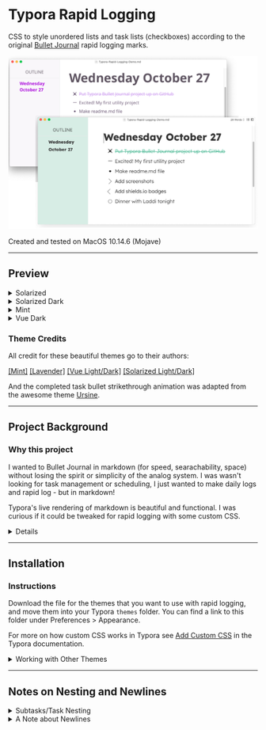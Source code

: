 # Typora Rapid Logging

CSS to style unordered lists and task lists (checkboxes) according to the original [Bullet Journal](https://bulletjournal.com/) rapid logging marks.

<img src="./img/demo.png">

Created and tested on MacOS 10.14.6 (Mojave)

------------------

## Preview

<details><summary>Solarized</summary>
  <img src="./img/solarized-theme.png">
</details>

<details><summary>Solarized Dark</summary>
  <img src="./img/solarized-dark-theme.png">
</details>

<details><summary>Mint</summary>
  <img src="./img/mint-theme.png">
</details>

<details><summary>Vue Dark</summary>
  <img src="./img/vue-dark-theme.png">
</details>

### Theme Credits

All credit for these beautiful themes go to their authors:

[[Mint]](https://github.com/Y1chenYao/typora-mint-theme)  [[Lavender]](https://github.com/JARVIS-AI/Typora-Lavender-Theme/)  [[Vue Light/Dark]](https://github.com/blinkfox/typora-vue-theme)  [[Solarized Light/Dark]](https://github.com/belenos/typora-solarized)

And the completed task bullet strikethrough animation was adapted from the awesome theme [Ursine](https://github.com/noatpad/typora-theme-ursine).

----------------

## Project Background
### Why this project

I wanted to Bullet Journal in markdown (for speed, searachability, space) without losing the spirit or simplicity of the analog system. I was wasn't looking for task management or scheduling, I just wanted to make daily logs and rapid log - but in markdown!

Typora's live rendering of markdown is beautiful and functional. I was curious if it could be tweaked for rapid logging with some custom CSS.

<details><summary>Details</summary>


### Unordered Lists in Markdown

In straight markdown rapid logging is simple:

```
- you could use a dash for a note
* Asterisk for event circle
+ And plus for a longform note
```

(Although you would have difficulty using the `>` to forward your tasks, as it starts a blockquote in most flavors of markdown, and tasks could only be checkboxes, not bullets.)

In *rendered markdown*, including GitHub flavored markdown, all bullet types are rendered equivalently:

- you could use a dash for a note
* Asterisk for event circle
+ And plus for a longform note

... but they would all look the same.

Luckily in Typora the original bullet type is kept in the "data-mark" attribute which can be accessed through CSS.

### Tasks

Data-marks can't be used to give extra styling to tasks (the forward/scheduling of rapid logging), because all tasks have the standard markdown format `-[x]`. I also didn't want to adopt a method that would generate a task list unrecognizable in other markdown editors. Therefore I picked tab indent as the easiest way to modify a task to schedule/forward it. It's not a perfect solution because subtasks are also very useful. As described below in Subtasks/Task Nesting, the user should feel free to turn off the forwarding/scheduling indent.

### Result
Put together, Typora Rapid Logging takes this unstyled markdown:

```
# Rapid Logging in Typora
## Lavender Theme

- This is a note (dash)
* This is an event; start the line with an * (asterisk) bullet to render a circle
  - You can nest notes under events, events under notes, etc.
* [ ] This is a task. It's a normal markdown checkbox styled as a task bullet
* [ ] View it in another theme/editor and it will still be a checkbox
* [x] Completed tasks are in the bullet journal style
* [x] (Plus a nice strikethrough effect, which isn't technically in the Bullet Journal style)
  * [ ] Indent your task once to forward it
  * [x] Check off (complete) your forwarded task to scheduled it
  * [ ] Helpful hover animations indicate a task whose checked state can be toggled
```

And renders it like this:
<img src="./img/lavender-theme.png">

</details>

-----------------

## Installation

###  Instructions

Download the file for the themes that you want to use with rapid logging, and move them into your Typora `themes` folder. You can find a link to this folder under Preferences > Appearance.

For more on how custom CSS works in Typora see [Add Custom CSS](https://support.typora.io/Add-Custom-CSS/) in the Typora documentation.

<details><summary>Working with Other Themes</summary>

These CSS files only style unordered lists and no other elements (fonts, colors, spacing) so they can work with any number of your existing Typora themes. Modify `template-base-user.css` if you'd like to adapt it to one of the themes not included in this repository and rename it to `{theme-name}.user.css`. I've included (hopefully) helpful comments and variables at the top of that file to help you match up the CSS to the look of the theme you are modifying.
</details>

-----------------
## Notes on Nesting and Newlines

<details><summary>Subtasks/Task Nesting</summary>
Typora Rapid Logging makes use of indentation (tabbing) as the easiest way to forward and schedule tasks bullets.

If you would prefer to nest your bullets (use subtasks) instead, you can disable forwarding and scheduling by commenting out the indicated code at the very end of the `{theme-name}.user.css` file. It won't affect the rest of the rapid logging marks or styles:

<img src="./img/comment-note.png">
</details>


<details><summary>A Note about Newlines</summary>
One quirk of how Typora generates markdown in its hybrid view is that it will insert a newline when you tab all the way out and begin a list item with a different mark. This isn't visible in hybrid view, only in the markdown:

```
- This is a note (dash)

* This is an event; start the line with an * (asterisk) bullet to render a circle

  - You can nest notes

* [ ] This is a task
```

This can't be adjusted in preferences. Therefore, if you don't like this extra newline, and if you are using your rapid logging to switch often between notes, events, and longform, I would recommend opening up source code mode with `Ctrl + /` (Windows/Linux) or `COMMAND + /`(mac) to make your list items:

<img src="./img/source-code-mode.png">

As far as I know writing is source code mode is the only way to suppress the automatically generated newline.

The extra newline issue doesn't affect markdown created in other editors and viewed in Typora.
</details>
